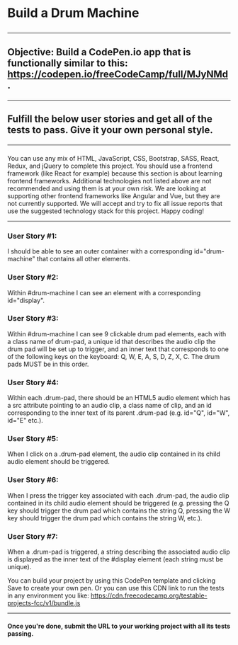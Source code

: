 # Build a Drum Machine <hr />
## Objective: Build a CodePen.io app that is functionally similar to this: https://codepen.io/freeCodeCamp/full/MJyNMd. <hr />

## Fulfill the below user stories and get all of the tests to pass. Give it your own personal style. <hr />

You can use any mix of HTML, JavaScript, CSS, Bootstrap, SASS, React, Redux, and jQuery to complete this project. You should use a frontend framework (like React for example) because this section is about learning frontend frameworks. Additional technologies not listed above are not recommended and using them is at your own risk. We are looking at supporting other frontend frameworks like Angular and Vue, but they are not currently supported. We will accept and try to fix all issue reports that use the suggested technology stack for this project. Happy coding!
<hr />

### User Story #1: 
I should be able to see an outer container with a corresponding id="drum-machine" that contains all other elements.

### User Story #2: 
Within #drum-machine I can see an element with a corresponding id="display".

### User Story #3: 
Within #drum-machine I can see 9 clickable drum pad elements, each with a class name of drum-pad, a unique id that describes the audio clip the drum pad will be set up to trigger, and an inner text that corresponds to one of the following keys on the keyboard: Q, W, E, A, S, D, Z, X, C. The drum pads MUST be in this order.

### User Story #4: 
Within each .drum-pad, there should be an HTML5 audio element which has a src attribute pointing to an audio clip, a class name of clip, and an id corresponding to the inner text of its parent .drum-pad (e.g. id="Q", id="W", id="E" etc.).

### User Story #5: 
When I click on a .drum-pad element, the audio clip contained in its child audio element should be triggered.

### User Story #6: 
When I press the trigger key associated with each .drum-pad, the audio clip contained in its child audio element should be triggered (e.g. pressing the Q key should trigger the drum pad which contains the string Q, pressing the W key should trigger the drum pad which contains the string W, etc.).

### User Story #7: 
When a .drum-pad is triggered, a string describing the associated audio clip is displayed as the inner text of the #display element (each string must be unique).

You can build your project by using this CodePen template and clicking Save to create your own pen. Or you can use this CDN link to run the tests in any environment you like: https://cdn.freecodecamp.org/testable-projects-fcc/v1/bundle.js
<hr />

#### Once you're done, submit the URL to your working project with all its tests passing.

